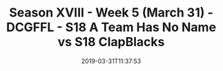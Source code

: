 ---
title: Season XVIII - Week 5 (March 31) - DCGFFL - S18 A Team Has No Name vs S18 ClapBlacks
teams-score:
- team: _teams/forest-green.md
  score:
- team: _teams/black.md
  score: 12
mvp: Devaughn Wilson (Black), Keith Holleran (Forest)
game-ball: ''
sportsperson: ''
season: 16
week: 5
date: '2019-03-31T11:37:53'
pageid: season-xviii-week-5-april-1-6914-vs-6913
---